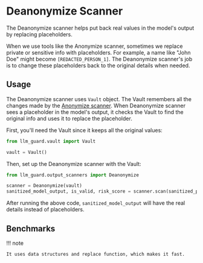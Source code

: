 # Deanonymize Scanner

The Deanonymize scanner helps put back real values in the model's output by replacing placeholders.

When we use tools like the Anonymize scanner, sometimes we replace private or sensitive info with placeholders. For
example, a name like "John Doe" might become `[REDACTED_PERSON_1]`. The Deanonymize scanner's job is to change these
placeholders back to the original details when needed.

## Usage

The Deanonymize scanner uses `Vault` object. The Vault remembers all the changes made by
the [Anonymize scanner](../input_scanners/anonymize.md). When Deanonymize scanner sees a placeholder in the model's
output, it checks the Vault to find the original info and uses it to replace the placeholder.

First, you'll need the Vault since it keeps all the original values:

```python
from llm_guard.vault import Vault

vault = Vault()
```

Then, set up the Deanonymize scanner with the Vault:

```python
from llm_guard.output_scanners import Deanonymize

scanner = Deanonymize(vault)
sanitized_model_output, is_valid, risk_score = scanner.scan(sanitized_prompt, model_output)
```

After running the above code, `sanitized_model_output` will have the real details instead of placeholders.

## Benchmarks

!!! note

    It uses data structures and replace function, which makes it fast.
